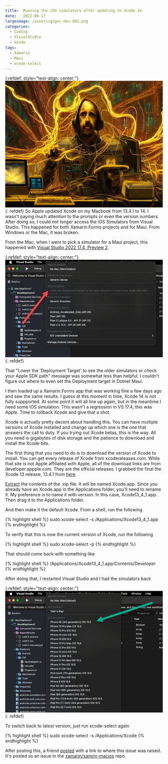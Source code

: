 ```yaml
---
title:  Running the iOS simulators after updating to Xcode 14
date:   2022-09-17
largeimage: /assets/giger-dev-001.png
categories: 
  - Coding
  - VisualStudio
  - Xcode
tags: 
  - Xamarin
  - Maui
  - xcode-select  
---
```

{:refdef: style="text-align: center;"}
![Deployment Target](/assets/giger-dev-001.png)
{: refdef}
So Apple updated Xcode on my Macbook from 13.4.1 to 14. I wasn't paying much attention to the prompts or even the version numbers. After doing so, I could not longer access the iOS Simulators from Visual Studio. This happened for both Xamarin.Forms projects and for Maui. From Windows or the Mac, it was broken. 

From the Mac, when I went to pick a simulator for a Maui project, this happened with [Visual Studio 2022 17.4, Preview 2](https://learn.microsoft.com/en-us/visualstudio/releases/2022/mac-release-notes-preview#17.4.0-pre.2?WT.mc_id=DT-MVP-5000200).

{:refdef: style="text-align: center;"}
![Lower the 'Deployment Target'?](/assets/no_sim_edit.png)
{: refdef}

That "Lower the 'Deployment Target' to see the older simulators or check your Apple SDK path" message was somewhat less than helpful. I couldn't figure out where to even set the Deployment target in Dotnet Maui. 

I then loaded up a Xamarin.Forms app that was working fine a few days ago and saw the same results. I guess at this moment in time, Xcode 14 is not fully suppported. At some point it will all line up again, but in the meantime I need some iOS simulation. This wasn't a regression in VS 17.4, this was Apple. Time to rollback Xcode and give that a shot.

Xcode is actually pretty decent about handling this. You can have multiple versions of Xcode installed and change up which one is the one that answers the call to duty. If you trying out Xcode betas, this is the way. All you need is gigabytes of disk storage and the patience to download and install the Xcode bits.

The first thing that you need to do is to download the version of Xcode to install. You can get every release of Xcode from xcodereleases.com. While that site is not Apple affiliated with Apple, all of the download links are from developer.appple.com. They are the official releases. I grabbed the final the Xcode 13 release, 13.4.1 from [here](https://developer.apple.com/services-account/download?path=/Developer_Tools/Xcode_13.4.1/Xcode_13.4.1.xip).

[Extract](https://osxdaily.com/2018/11/02/open-extract-xip-file-mac/#:~:text=Assuming%20you%20haven't%20associated,the%20Finder%20of%20Mac%20OS.) the contents of the .xip file. It will be named Xcode.app. Since you already have an Xcode.app in the Applications folder, you'll need to rename it. My preference is to name it with version. In this case, Xcode13_4_1.app. Then drag it to the Applications folder.

And then make it the default Xcode. From a shell, run the following

{% highlight shell %}
sudo xcode-select -s /Applications/Xcode13_4_1.app
{% endhighlight %}

To verify that this is now the current version of Xcode, run the following

{% highlight shell %}
sudo xcode-select -p
{% endhighlight %}

That should come back with something like

{% highlight shell %}
/Applications/Xcode13_4_1.app/Contents/Developer
{% endhighlight %}

After doing that, I restarted Visual Studio and I had the simulators back

{:refdef: style="text-align: center;"}
![Thar be simulators'?](/assets/yes_sim_edit.png)
{: refdef}


To switch back to latest version, just run xcode-select again

{% highlight shell %}
sudo xcode-select -s /Applications/Xcode
{% endhighlight %}


After posting this, a friend [posted](https://twitter.com/BiloganSteve/status/1571477869817204738) with a link to where this issue was raised.  It's posted as an issue in the [xamarin/xamrin-macios](https://github.com/xamarin/xamarin-macios/issues/15954) repo.